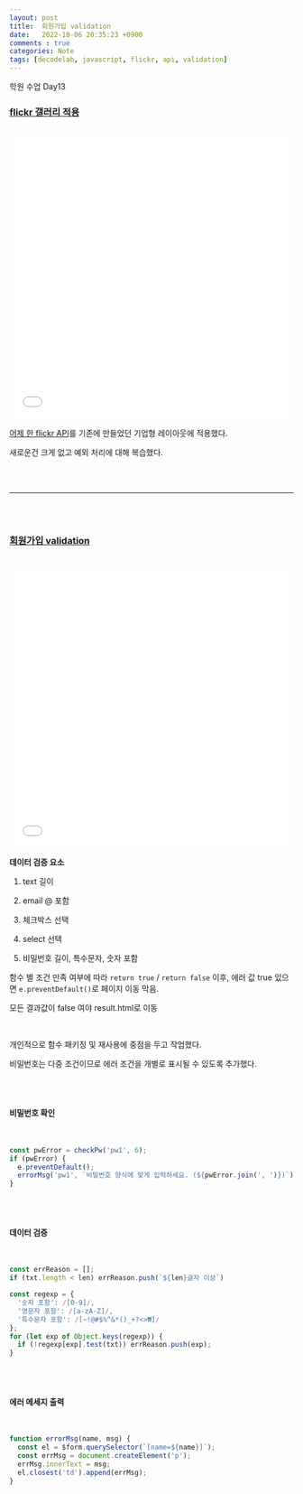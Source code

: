 ```yaml
---
layout: post
title:  회원가입 validation
date:   2022-10-06 20:35:23 +0900
comments : true
categories: Note
tags: [decodelab, javascript, flickr, api, validation]
---
```


학원 수업 Day13

### [flickr 갤러리 적용](/decodelab/221006/layout_practice/gallery.html)

<br>

<iframe src='/decodelab/221006/layout_practice/gallery.html' frameborder='0' width='100%' height='500px'></iframe>

<br>

[어제 한 flickr API](/note/2022/10/05/decodelab-study-day12.html)를 기존에 만들었던 기업형 레이아웃에 적용했다.

새로운건 크게 없고 예외 처리에 대해 복습했다.

<br><br>
<hr>
<br><br>

### [회원가입 validation](/decodelab/221006/form/)

<br>

<iframe src='/decodelab/221006/form/' frameborder='0' width='100%' height='500px'></iframe>

<br>

**데이터 검증 요소**

1. text 길이

2. email @ 포함

3. 체크박스 선택

4. select 선택

5. 비밀번호 길이, 특수문자, 숫자 포함

함수 별 조건 만족 여부에 따라 `return true` / `return false` 이후, 에러 값 true 있으면 `e.preventDefault()`로 페이지 이동 막음.

모든 결과값이 false 여야 result.html로 이동

<br>

개인적으로 함수 패키징 및 재사용에 중점을 두고 작업했다.

비밀번호는 다중 조건이므로 에러 조건을 개별로 표시될 수 있도록 추가했다.

<br><br>

#### 비밀번호 확인

<br>

```javascript
const pwError = checkPw('pw1', 6);
if (pwError) {
  e.preventDefault();
  errorMsg('pw1', `비밀번호 양식에 맞게 입력하세요. (${pwError.join(', ')})`);
}
```

<br><br>

#### 데이터 검증

<br>

```javascript
const errReason = [];
if (txt.length < len) errReason.push(`${len}글자 이상`)

const regexp = {
  '숫자 포함': /[0-9]/,
  '영문자 포함': /[a-zA-Z]/,
  '특수문자 포함': /[~!@#$%^&*()_+?<>₩]/
};
for (let exp of Object.keys(regexp)) {
  if (!regexp[exp].test(txt)) errReason.push(exp);
}
```

<br><br>

#### 에러 메세지 출력

<br>

```javascript
function errorMsg(name, msg) {
  const el = $form.querySelector(`[name=${name}]`);
  const errMsg = document.createElement('p');
  errMsg.innerText = msg;
  el.closest('td').append(errMsg);
}
```

<br> 

